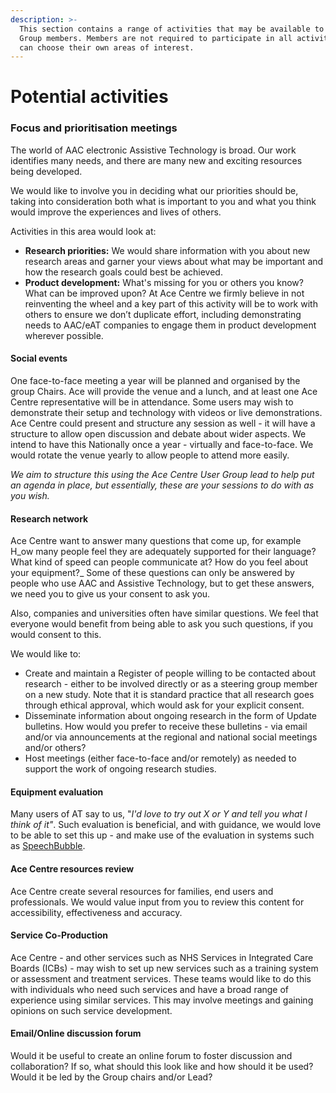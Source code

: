 ```yaml
---
description: >-
  This section contains a range of activities that may be available to User
  Group members. Members are not required to participate in all activities and
  can choose their own areas of interest.
---
```


# Potential activities

### Focus and prioritisation meetings

The world of AAC electronic Assistive Technology is broad. Our work identifies many needs, and there are many new and exciting resources being developed.

&#x20;We would like to involve you in deciding what our priorities should be, taking into consideration both what is important to you and what you think would improve the experiences and lives of others.

&#x20;Activities in this area would look at:

* **Research priorities:** We would share information with you about new research areas and garner your views about what may be important and how the research goals could best be achieved.
* **Product development:** What's missing for you or others you know? What can be improved upon? At Ace Centre we firmly believe in not reinventing the wheel and a key part of this activity will be to work with others to ensure we don’t duplicate effort, including demonstrating needs to AAC/eAT companies to engage them in product development wherever possible.

#### Social events

One face-to-face meeting a year will be planned and organised by the group Chairs. Ace will provide the venue and a lunch, and at least one Ace Centre representative will be in attendance. Some users may wish to demonstrate their setup and technology with videos or live demonstrations. Ace Centre could present and structure any session as well - it will have a structure to allow open discussion and debate about wider aspects. We intend to have this Nationally once a year - virtually and face-to-face. We would rotate the venue yearly to allow people to attend more easily.&#x20;

_We aim to structure this using the Ace Centre User Group lead to help put an agenda in place, but essentially, these are your sessions to do with as you wish._&#x20;

#### Research network

Ace Centre want to answer many questions that come up, for example H_ow many people feel they are adequately supported for their language? What kind of speed can people communicate at? How do you feel about your equipment?_ Some of these questions can only be answered by people who use AAC and Assistive Technology, but to get these answers, we need you to give us your consent to ask you.&#x20;

Also, companies and universities often have similar questions. We feel that everyone would benefit from being able to ask you such questions, if you would consent to this.&#x20;

We would like to:

* Create and maintain a Register of people willing to be contacted about research - either to be involved directly or as a steering group member on a new study. Note that it is standard practice that all research goes through ethical approval, which would ask for your explicit consent.&#x20;
* Disseminate information about ongoing research in the form of Update bulletins. How would you prefer to receive these bulletins - via email and/or via announcements at the regional and national social meetings and/or others?&#x20;
* Host meetings (either face-to-face and/or remotely) as needed to support the work of ongoing research studies.

#### Equipment evaluation

Many users of AT say to us, "_I'd love to try out X or Y and tell you what I think of it"_. Such evaluation is beneficial, and with guidance, we would love to be able to set this up - and make use of the evaluation in systems such as [SpeechBubble](https://speechbubble.org.uk).&#x20;

#### Ace Centre resources review

Ace Centre create several resources for families, end users and professionals. We would value input from you to review this content for accessibility, effectiveness and accuracy.&#x20;

#### **Service Co-Production**

Ace Centre - and other services such as NHS Services in Integrated Care Boards (ICBs) - may wish to set up new services such as a training system or assessment and treatment services. These teams would like to do this with individuals who need such services and have a broad range of experience using similar services. This may involve meetings and gaining opinions on such service development.

#### Email/Online discussion forum

Would it be useful to create an online forum to foster discussion and collaboration? If so, what should this look like and how should it be used? Would it be led by the Group chairs and/or Lead?
